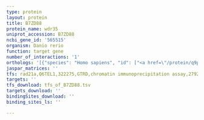 ```yaml
---
type: protein
layout: protein
title: B7ZD88
protein_name: wdr35
uniprot_accession: B7ZD88
ncbi_gene_id: '565515'
organism: Danio rerio
function: target gene
number_of_interactions: '1'
orthologs: '[{"species": "Homo sapiens", "id": ["<a href=\"/protein/q9p2l0\">Q9P2L0</a>"]}, {"species": "Mus musculus", "id": ["<a href=\"/protein/q8bnd3\">Q8BND3</a>"]}, {"species": "Rattus norvegicus", "id": ["<a href=\"/protein/a6n6j5\">A6N6J5</a>"]}, {"species": "Drosophila melanogaster", "id": ["<a href=\"/protein/q9w097\">Q9W097</a>"]}, {"species": "Caenorhabditis elegans", "id": ["<a href=\"/protein/q18859\">Q18859</a>"]}]'
jaspar_matrices: ''
tfs: rad21a,Q6TEL1,322275,GTRD,chromatin immunoprecipitation assay,27924024%5Buid%5D,No
targets: ''
tfs_download: tfs_of_B7ZD88.tsv
targets_download: ''
bindingSites_download: ''
binding_sites_ls: ''

---
```

